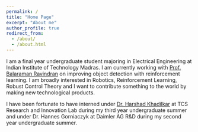 ```yaml
---
permalink: /
title: "Home Page"
excerpt: "About me"
author_profile: true
redirect_from: 
  - /about/
  - /about.html
---
```


I am a final year undergraduate student majoring in Electrical Engineering at Indian Institute of Technology Madras. I am currently working with 
[Prof. Balaraman Ravindran](https://www.cse.iitm.ac.in/~ravi/) on improving object detection with reinforcement learning. I am
broadly interested in Robotics, Reinforcement Learning, Robust Control Theory and I want to contribute something to the world by making new technological products.

I have been fortunate to have interned under [Dr. Harshad Khadilkar](https://sites.google.com/view/harshad/home) at TCS Research and Innovation Lab during my third year undergraduate summer and under Dr. Hannes Gorniaczyk at Daimler AG R&D during my second year undergraduate summer.

